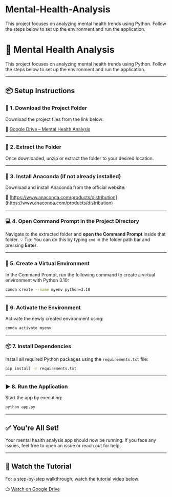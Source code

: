# Mental-Health-Analysis
This project focuses on analyzing mental health trends using Python. Follow the steps below to set up the environment and run the application.
# 🧠 Mental Health Analysis

This project focuses on analyzing mental health trends using Python. Follow the steps below to set up the environment and run the application.

---

## 📦 Setup Instructions

### 🔽 1. Download the Project Folder

Download the project files from the link below:

📁 [Google Drive – Mental Health Analysis](https://drive.google.com/drive/folders/1J411HA1FBa-ggpK1kCOIhKOY22azHibq?usp=drive_link)

---

### 📂 2. Extract the Folder

Once downloaded, unzip or extract the folder to your desired location.

---

### 🐍 3. Install Anaconda (if not already installed)

Download and install Anaconda from the official website:

🔗 [https://www.anaconda.com/products/distribution](https://www.anaconda.com/products/distribution)

---

### 💻 4. Open Command Prompt in the Project Directory

Navigate to the extracted folder and **open the Command Prompt** inside that folder.
💡 Tip: You can do this by typing `cmd` in the folder path bar and pressing **Enter**.

---

### 🌱 5. Create a Virtual Environment

In the Command Prompt, run the following command to create a virtual environment with Python 3.10:

```bash
conda create --name myenv python=3.10
```

---

### 🚀 6. Activate the Environment

Activate the newly created environment using:

```bash
conda activate myenv
```

---

### 📦 7. Install Dependencies

Install all required Python packages using the `requirements.txt` file:

```bash
pip install -r requirements.txt
```

---

### ▶️ 8. Run the Application

Start the app by executing:

```bash
python app.py
```

---

## ✅ You're All Set!

Your mental health analysis app should now be running. If you face any issues, feel free to open an issue or reach out for help.

---

## 🎥 Watch the Tutorial

For a step-by-step walkthrough, watch the tutorial video below:

📺 [Watch on Google Drive](https://drive.google.com/file/d/1Mwdyrc56IuUV6S6U0NNF4UBSziHQmmyd/view?usp=drive_link)
